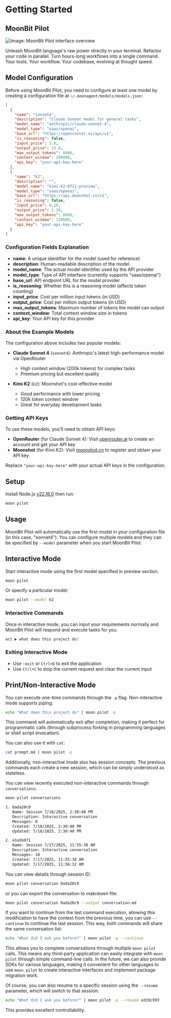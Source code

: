 # Getting Started

## MoonBit Pilot

![Image: MoonBit Pilot interface overview](/imgs/pilot/pilot-01.png)

Unleash MoonBit language's raw power directly in your terminal. Refactor your code in parallel. Turn hours-long workflows into a single command. Your tools. Your workflow. Your codebase, evolving at thought speed.

## Model Configuration

Before using MoonBit Pilot, you need to configure at least one model by creating a configuration file at `~/.moonagent/models/models.json`:

```json
[
  {
    "name": "sonnet4",
    "description": "Claude Sonnet model for general tasks",
    "model_name": "anthropic/claude-sonnet-4",
    "model_type": "saas/openai",
    "base_url": "https://openrouter.ai/api/v1",    
    "is_reasoning": false,
    "input_price": 3.0,
    "output_price": 15.0,    
    "max_output_tokens": 8096,
    "context_window": 200000,
    "api_key": "your-api-key-here"
  },
  {
    "name": "k2",
    "description": "",
    "model_name": "kimi-k2-0711-preview",
    "model_type": "saas/openai",
    "base_url": "https://api.moonshot.cn/v1",
    "is_reasoning": false,
    "input_price": 0.28,
    "output_price": 2.28,
    "max_output_tokens": 8096,
    "context_window": 120000,    
    "api_key": "your-api-key-here"
  }
]
```

### Configuration Fields Explanation

- **name**: A unique identifier for the model (used for reference)
- **description**: Human-readable description of the model
- **model_name**: The actual model identifier used by the API provider
- **model_type**: Type of API interface (currently supports "saas/openai")
- **base_url**: API endpoint URL for the model provider
- **is_reasoning**: Whether this is a reasoning model (affects token counting)
- **input_price**: Cost per million input tokens (in USD)
- **output_price**: Cost per million output tokens (in USD)
- **max_output_tokens**: Maximum number of tokens the model can output
- **context_window**: Total context window size in tokens
- **api_key**: Your API key for this provider

### About the Example Models

The configuration above includes two popular models:

- **Claude Sonnet 4** (`sonnet4`): Anthropic's latest high-performance model via OpenRouter
  - High context window (200k tokens) for complex tasks
  - Premium pricing but excellent quality
  
- **Kimi K2** (`k2`): Moonshot's cost-effective model
  - Good performance with lower pricing
  - 120k token context window
  - Great for everyday development tasks

### Getting API Keys

To use these models, you'll need to obtain API keys:

- **OpenRouter** (for Claude Sonnet 4): Visit [openrouter.ai](https://openrouter.ai) to create an account and get your API key
- **Moonshot** (for Kimi K2): Visit [moonshot.cn](https://platform.moonshot.cn) to register and obtain your API key

Replace `"your-api-key-here"` with your actual API keys in the configuration.


## Setup

Install Node.js [v22.16.0](https://nodejs.org/en/download) then run:

```bash
moon pilot
```


## Usage

MoonBit Pilot will automatically use the first model in your configuration file (in this case, "sonnet4"). You can configure multiple models and they can be specified by `--model` parameter when you start MoonBit Pilot.

## Interactive Mode

Start interactive mode using the first model specified in preview section.

```bash
moon pilot
```


Or specify a particular model:

```bash
moon pilot --model k2
```


### Interactive Commands

Once in interactive mode, you can input your requirements normally and MoonBit Pilot will respond and execute tasks for you.

```bash
act ▶ what does this project do?
```

### Exiting Interactive Mode

- Use `:exit` or `Ctrl+D` to exit the application
- Use `Ctrl+C` to stop the current request and clear the current input



## Print/Non-Interactive Mode

You can execute one-time commands through the `-p` flag. Non-interactive mode supports piping:

```bash
echo "What does this project do" | moon pilot -p
```
This command will automatically exit after completion, making it perfect for programmatic calls (through subprocess forking in programming languages or shell script invocation).

You can also use it with `cat`:

```bash
cat prompt.md | moon pilot -p
```

Additionally, non-interactive mode also has session concepts. The previous commands each create a new session, which can be simply understood as stateless.

You can view recently executed non-interactive commands through `conversations`:

```bash
moon pilot conversations
```

```bash
1. 0ada20c9
   Name: Session 7/18/2025, 2:30:40 PM
   Description: Interactive conversation
   Messages: 0
   Created: 7/18/2025, 2:30:40 PM
   Updated: 7/18/2025, 2:30:40 PM

2. e1a5b071
   Name: Session 7/17/2025, 11:55:38 AM
   Description: Interactive conversation
   Messages: 18
   Created: 7/17/2025, 11:55:38 AM
   Updated: 7/17/2025, 11:56:32 AM
```


You can view details through session ID:

```bash
moon pilot conversation 0ada20c9
```

or you can export the conversation to makrdown file:

```bash
moon pilot conversation 0ada20c9 --output conversation.md
```

If you want to continue from the last command execution, allowing this modification to have the context from the previous time, you can use `--continue` to continue the last session. This way, both commands will share the same conversation list:

```bash
echo "What did I ask you before?" | moon pilot -p --continue
```

This allows you to complete conversations through multiple `moon pilot` calls. This means any third-party application can easily integrate with `moon pilot` through simple command-line calls. In the future, we can also provide SDKs for various languages, making it convenient for other languages to use `moon pilot` to create interactive interfaces and implement package migration work.

Of course, you can also resume to a specific session using the `--resume` parameter, which will switch to that session:

```bash
echo "What did I ask you before?" | moon pilot -p --resume ed19c993
```

This provides excellent controllability. 